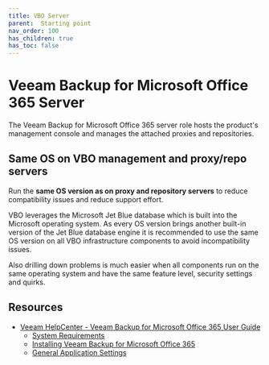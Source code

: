 ```yaml
---
title: VBO Server
parent:  Starting point
nav_order: 100
has_children: true
has_toc: false
---
```

# Veeam Backup for Microsoft Office 365 Server

The Veeam Backup for Microsoft Office 365 server role hosts the product's management console and manages the attached proxies and repositories.

## Same OS on VBO management and proxy/repo servers
Run the **same OS version as on proxy and repository servers** to reduce compatibility issues and 
reduce support effort.

VBO leverages the Microsoft Jet Blue database which is built into the Microsoft operating system. As 
every OS version brings another built-in version of the Jet Blue database engine it is recommended 
to use the same OS version on all VBO infrastructure components to avoid incompatibility issues.

Also drilling down problems is much easier when all components run on the same operating system and
have the same feature level, security settings and quirks.

## Resources
- [Veeam HelpCenter - Veeam Backup for Microsoft Office 365 User Guide](https://helpcenter.veeam.com/docs/vbo365/guide/)
    - [System Requirements](https://helpcenter.veeam.com/docs/vbo365/guide/vbo_system_requirements.html)
    - [Installing Veeam Backup for Microsoft Office 365](https://helpcenter.veeam.com/docs/vbo365/guide/vbo_installing_vbo.html)
    - [General Application Settings](https://helpcenter.veeam.com/docs/vbo365/guide/vbo_general_application_settings.html)
